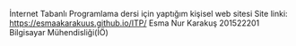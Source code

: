 İnternet Tabanlı Programlama dersi için yaptığım kişisel web sitesi
Site linki: https://esmaakarakuus.github.io/ITP/
Esma Nur Karakuş 
201522201
Bilgisayar Mühendisliği(İÖ)


